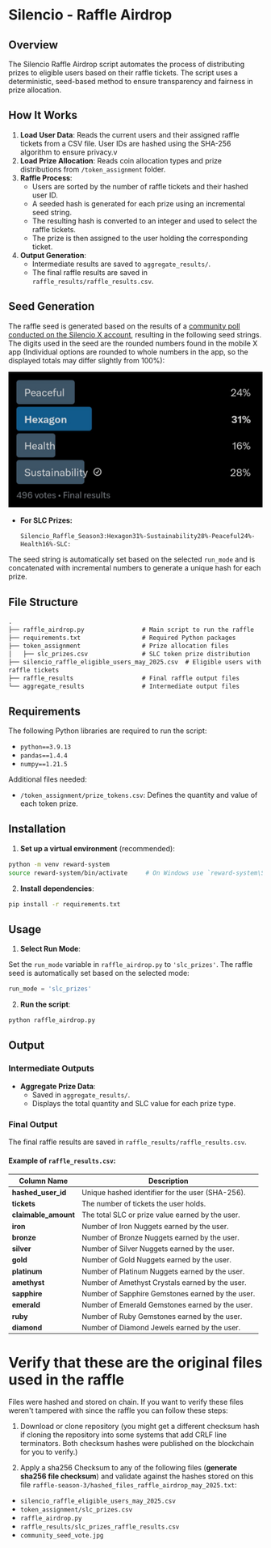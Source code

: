 # Silencio - Raffle Airdrop

## Overview

The Silencio Raffle Airdrop script automates the process of distributing prizes to eligible users based on their raffle tickets. The script uses a deterministic, seed-based method to ensure transparency and fairness in prize allocation.

## How It Works

1. **Load User Data**: Reads the current users and their assigned raffle tickets from a CSV file. User IDs are hashed using the SHA-256 algorithm to ensure privacy.v
2. **Load Prize Allocation**: Reads coin allocation types and prize distributions from `/token_assignment` folder.
3. **Raffle Process**:
    - Users are sorted by the number of raffle tickets and their hashed user ID.
    - A seeded hash is generated for each prize using an incremental seed string.
    - The resulting hash is converted to an integer and used to select the raffle tickets.
    - The prize is then assigned to the user holding the corresponding ticket.
4. **Output Generation**:
    - Intermediate results are saved to `aggregate_results/`.
    - The final raffle results are saved in `raffle_results/raffle_results.csv`.

## Seed Generation

The raffle seed is generated based on the results of a [community poll conducted on the Silencio X account](https://x.com/silencioNetwork/status/1918302038561001707), resulting in the following seed strings. The digits used in the seed are the rounded numbers found in the mobile X app (Individual options are rounded to whole numbers in the app, so the displayed totals may differ slightly from 100%):

![community_seed_vote.jpg](community_seed_vote.jpg)

- **For SLC Prizes:**
  ```
  Silencio_Raffle_Season3:Hexagon31%-Sustainability28%-Peaceful24%-Health16%-SLC:
  ```

The seed string is automatically set based on the selected `run_mode` and is concatenated with incremental numbers to generate a unique hash for each prize.

## File Structure

```
.
├── raffle_airdrop.py                # Main script to run the raffle
├── requirements.txt                 # Required Python packages
├── token_assignment                 # Prize allocation files
│   ├── slc_prizes.csv               # SLC token prize distribution
├── silencio_raffle_eligible_users_may_2025.csv  # Eligible users with raffle tickets
├── raffle_results                   # Final raffle output files
└── aggregate_results                # Intermediate output files
```

## Requirements

The following Python libraries are required to run the script:

- `python==3.9.13`
- `pandas==1.4.4`
- `numpy==1.21.5`

Additional files needed:
- `/token_assignment/prize_tokens.csv`: Defines the quantity and value of each token prize.

## Installation

1. **Set up a virtual environment** (recommended):
```bash
python -m venv reward-system
source reward-system/bin/activate     # On Windows use `reward-system\Scripts\activate`
```

2. **Install dependencies**:
```bash
pip install -r requirements.txt
```

## Usage

1. **Select Run Mode**:

Set the `run_mode` variable in `raffle_airdrop.py` to `'slc_prizes'`. The raffle seed is automatically set based on the selected mode:

```python
run_mode = 'slc_prizes'
```

2. **Run the script**:
```bash
python raffle_airdrop.py
```

## Output

### Intermediate Outputs

- **Aggregate Prize Data**:
  - Saved in `aggregate_results/`.
  - Displays the total quantity and SLC value for each prize type.

### Final Output

The final raffle results are saved in `raffle_results/raffle_results.csv`.

#### Example of `raffle_results.csv`:

| Column Name          | Description |
|----------------------|-------------|
| **hashed_user_id**   | Unique hashed identifier for the user (SHA-256). |
| **tickets**          | The number of tickets the user holds. |
| **claimable_amount** | The total SLC or prize value earned by the user. |
| **iron**             | Number of Iron Nuggets earned by the user. |
| **bronze**           | Number of Bronze Nuggets earned by the user. |
| **silver**           | Number of Silver Nuggets earned by the user. |
| **gold**             | Number of Gold Nuggets earned by the user. |
| **platinum**         | Number of Platinum Nuggets earned by the user. |
| **amethyst**         | Number of Amethyst Crystals earned by the user. |
| **sapphire**         | Number of Sapphire Gemstones earned by the user. |
| **emerald**          | Number of Emerald Gemstones earned by the user. |
| **ruby**             | Number of Ruby Gemstones earned by the user. |
| **diamond**          | Number of Diamond Jewels earned by the user. |

# Verify that these are the original files used in the raffle

Files were hashed and stored on chain. If you want to verify these files weren't tampered with since the raffle you can follow these steps:

1. Download or clone repository (you might get a different checksum hash if cloning the repository into some systems that add CRLF line terminators. Both checksum hashes were published on the blockchain for you to verify.)

2. Apply a sha256 Checksum to any of the following files (**generate sha256 file checksum**) and validate against the hashes stored on this file `raffle-season-3/hashed_files_raffle_airdrop_may_2025.txt`: 
- `silencio_raffle_eligible_users_may_2025.csv`
- `token_assignment/slc_prizes.csv`
- `raffle_airdrop.py`
- `raffle_results/slc_prizes_raffle_results.csv`
- `community_seed_vote.jpg`
